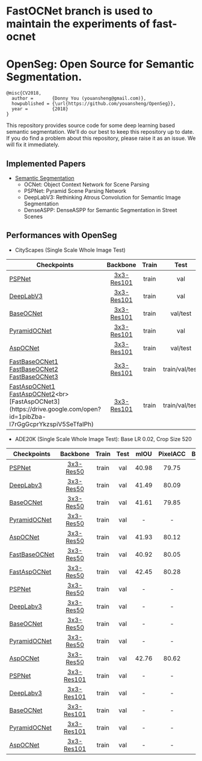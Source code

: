 # FastOCNet branch is used to maintain the experiments of fast-ocnet
# OpenSeg: Open Source for Semantic Segmentation.
```
@misc{CV2018,
  author =       {Donny You (youansheng@gmail.com)},
  howpublished = {\url{https://github.com/youansheng/OpenSeg}},
  year =         {2018}
}
```

This repository provides source code for some deep learning based semantic segmentation. We'll do our best to keep this repository up to date.  If you do find a problem about this repository, please raise it as an issue. We will fix it immediately.


## Implemented Papers

- [Semantic Segmentation](https://github.com/youansheng/OpenSeg/tree/master/methods)
    - OCNet: Object Context Network for Scene Parsing
    - PSPNet: Pyramid Scene Parsing Network
    - DeepLabV3: Rethinking Atrous Convolution for Semantic Image Segmentation
    - DenseASPP: DenseASPP for Semantic Segmentation in Street Scenes
    


## Performances with OpenSeg

- CityScapes (Single Scale Whole Image Test)

| Checkpoints | Backbone | Train | Test | mIOU | BS | Iters | Scripts |
|--------|:---------:|:------:|:------:|:------:|:------:|:------:|:------|
| [PSPNet](https://drive.google.com/open?id=1bjQ8c-h1IBQPgp7DDwXl-U3tBo1lW6wB) | [3x3-Res101](https://drive.google.com/open?id=1bUzCKazlh8ElGVYWlABBAb0b0uIqFgtR) | train | val | 78.13 | 8 | 4W | [PSPNet](https://github.com/youansheng/OpenSeg/blob/master/scripts/cityscape/run_fs_pspnet_cityscape_seg.sh) |
| [DeepLabV3](https://drive.google.com/open?id=15f--MUIMtiPHL8HyH_2A7EofJIPmA-oa) | [3x3-Res101](https://drive.google.com/open?id=1bUzCKazlh8ElGVYWlABBAb0b0uIqFgtR) | train | val | 79.15 | 8 | 4W | [DeepLabV3](https://github.com/youansheng/OpenSeg/blob/master/scripts/cityscape/run_fs_deeplabv3_cityscape_seg.sh) |
| [BaseOCNet](https://drive.google.com/open?id=13-z3PTLMxt2XdcQgP80nddkDS9Jz5SXI) | [3x3-Res101](https://drive.google.com/open?id=1bUzCKazlh8ElGVYWlABBAb0b0uIqFgtR) | train | val/test | 79.72/77.83 | 8 | 4W| [BaseOCNet](https://github.com/youansheng/OpenSeg/blob/master/scripts/cityscape/run_fs_baseocnet_cityscape_seg.sh) |
| [PyramidOCNet](https://drive.google.com/open?id=1oXiMpIxbcfoFC4xMZmhJ-c3yxpzRFcAS) | [3x3-Res101](https://drive.google.com/open?id=1bUzCKazlh8ElGVYWlABBAb0b0uIqFgtR) | train | val | 78.87 | 8 | 4W| [PyramidOCNet](https://github.com/youansheng/OpenSeg/blob/master/scripts/cityscape/run_fs_pyramidocnet_cityscape_seg.sh) |
| [AspOCNet](https://drive.google.com/open?id=1TyaDXOeGwP1yy55kYQJd2rQch3QxXzCr) | [3x3-Res101](https://drive.google.com/open?id=1bUzCKazlh8ElGVYWlABBAb0b0uIqFgtR) | train | val/test | 79.52/78.95 | 8 | 4W | [AspOCNet](https://github.com/youansheng/OpenSeg/blob/master/scripts/cityscape/run_fs_aspocnet_cityscape_seg.sh) |
| [FastBaseOCNet1](https://drive.google.com/open?id=1e_xe2rcPZ1YmeWCK-x6wbxNv1xU0zhb4)<br>[FastBaseOCNet2](https://drive.google.com/open?id=1d7nDj5cdxeMCiUdC4wd6E8-8mW2TvnGI)<br>[FastBaseOCNet3](https://drive.google.com/open?id=1nBmP7ZzoN8MgbHuPJonh0w23FOCcF9qk) | [3x3-Res101](https://drive.google.com/open?id=1bUzCKazlh8ElGVYWlABBAb0b0uIqFgtR) | train | train/val/test | 85.57/78.70/78.22<br>85.47/79.72/77.15<br>85.50/77.01/77.67 | 8 | 4W| [FastBaseOCNet](https://github.com/youansheng/OpenSeg/blob/master/scripts/cityscape/run_fs_fastbaseocnet_cityscape_seg.sh) |
| [FastAspOCNet1](https://drive.google.com/open?id=1vGNC0pUMhJaS_b0Xn2-p968iityGY2lu)<br>[FastAspOCNet2](https://drive.google.com/open?id=15ojuzRS9_xFzSsT5GOlJkn2YbibCA3J_)<br>[FastAspOCNet3](https://drive.google.com/open?id=1pibZba-l7rGgGcprYkzspiV5SeTfaIPh) | [3x3-Res101](https://drive.google.com/open?id=1bUzCKazlh8ElGVYWlABBAb0b0uIqFgtR) | train | train/val/test | 86.32/80.13/78.50<br>86.32/79.28/79.21<br>86.38/79.96/78.60 | 8 | 4W | [FastAspOCNet](https://github.com/youansheng/OpenSeg/blob/master/scripts/cityscape/run_fs_fastaspocnet_cityscape_seg.sh) |


- ADE20K (Single Scale Whole Image Test): Base LR 0.02, Crop Size 520

| Checkpoints | Backbone | Train | Test | mIOU | PixelACC | BatchSize | Iters | Scripts |
|--------|:---------:|:------:|:------:|:------:|:------:|:------:|:------:|:------|
| [PSPNet](https://drive.google.com/open?id=1Q6oYBpq9Y53z_CJz7Km9BaiSVJjcHP4h) | [3x3-Res50](https://drive.google.com/open?id=1zPQLFd9c1yHfkQn5CWBCcEKmjEEqxsWx) | train | val | 40.98 | 79.75 | 16 | 7.5W | [PSPNet](https://github.com/youansheng/OpenSeg/blob/master/scripts/ade20k/run_fs_res50_pspnet_ade20k_seg.sh) |
| [DeepLabv3](https://drive.google.com/open?id=1Q6oYBpq9Y53z_CJz7Km9BaiSVJjcHP4h) | [3x3-Res50](https://drive.google.com/open?id=1zPQLFd9c1yHfkQn5CWBCcEKmjEEqxsWx) | train | val | 41.49 | 80.09 | 16 | 7.5W | [DeepLabV3](https://github.com/youansheng/OpenSeg/blob/master/scripts/ade20k/run_fs_res50_deeplabv3_ade20k_seg.sh) |
| [BaseOCNet](https://drive.google.com/open?id=1Q6oYBpq9Y53z_CJz7Km9BaiSVJjcHP4h) | [3x3-Res50](https://drive.google.com/open?id=1zPQLFd9c1yHfkQn5CWBCcEKmjEEqxsWx) | train | val | 41.61 | 79.85 | 16 | 7.5W | [BaseOCNet](https://github.com/youansheng/OpenSeg/blob/master/scripts/ade20k/run_fs_res50_baseocnet_ade20k_seg.sh) |
| [PyramidOCNet](https://drive.google.com/open?id=1Q6oYBpq9Y53z_CJz7Km9BaiSVJjcHP4h) | [3x3-Res50](https://drive.google.com/open?id=1zPQLFd9c1yHfkQn5CWBCcEKmjEEqxsWx) | train | val | - | - | 16 | 7.5W | [PyramidOCNet](https://github.com/youansheng/OpenSeg/blob/master/scripts/ade20k/run_fs_res50_pyramidocnet_ade20k_seg.sh) |
| [AspOCNet](https://drive.google.com/open?id=1Q6oYBpq9Y53z_CJz7Km9BaiSVJjcHP4h) | [3x3-Res50](https://drive.google.com/open?id=1zPQLFd9c1yHfkQn5CWBCcEKmjEEqxsWx) | train | val | 41.93 | 80.12 | 16 | 7.5W | [AspOCNet](https://github.com/youansheng/OpenSeg/blob/master/scripts/ade20k/run_fs_res50_aspocnet_ade20k_seg.sh) |
| [FastBaseOCNet](https://drive.google.com/open?id=1Q6oYBpq9Y53z_CJz7Km9BaiSVJjcHP4h) | [3x3-Res50](https://drive.google.com/open?id=1zPQLFd9c1yHfkQn5CWBCcEKmjEEqxsWx) | train | val | 40.92 | 80.05 | 16 | 7.5W | [FastBaseOCNet](https://github.com/youansheng/OpenSeg/blob/master/scripts/ade20k/run_fs_res50_baseocnet_ade20k_seg.sh) |
| [FastAspOCNet](https://drive.google.com/open?id=1Q6oYBpq9Y53z_CJz7Km9BaiSVJjcHP4h) | [3x3-Res50](https://drive.google.com/open?id=1zPQLFd9c1yHfkQn5CWBCcEKmjEEqxsWx) | train | val | 42.45 | 80.28 | 16 | 7.5W | [FastAspOCNet](https://github.com/youansheng/OpenSeg/blob/master/scripts/ade20k/run_fs_res50_aspocnet_ade20k_seg.sh) |
| [PSPNet](https://drive.google.com/open?id=1Q6oYBpq9Y53z_CJz7Km9BaiSVJjcHP4h) | [3x3-Res50](https://drive.google.com/open?id=1zPQLFd9c1yHfkQn5CWBCcEKmjEEqxsWx) | train | val | - | - | 16 | 15W | [PSPNet](https://github.com/youansheng/OpenSeg/blob/master/scripts/ade20k/run_fs_res50_pspnet_ade20k_seg.sh) |
| [DeepLabv3](https://drive.google.com/open?id=1Q6oYBpq9Y53z_CJz7Km9BaiSVJjcHP4h) | [3x3-Res50](https://drive.google.com/open?id=1zPQLFd9c1yHfkQn5CWBCcEKmjEEqxsWx) | train | val | - | - | 16 | 15W | [DeepLabV3](https://github.com/youansheng/OpenSeg/blob/master/scripts/ade20k/run_fs_res50_deeplabv3_ade20k_seg.sh) |
| [BaseOCNet](https://drive.google.com/open?id=1Q6oYBpq9Y53z_CJz7Km9BaiSVJjcHP4h) | [3x3-Res50](https://drive.google.com/open?id=1zPQLFd9c1yHfkQn5CWBCcEKmjEEqxsWx) | train | val | - | - | 16 | 15W | [BaseOCNet](https://github.com/youansheng/OpenSeg/blob/master/scripts/ade20k/run_fs_res50_baseocnet_ade20k_seg.sh) |
| [PyramidOCNet](https://drive.google.com/open?id=1Q6oYBpq9Y53z_CJz7Km9BaiSVJjcHP4h) | [3x3-Res50](https://drive.google.com/open?id=1zPQLFd9c1yHfkQn5CWBCcEKmjEEqxsWx) | train | val | - | - | 16 | 15W | [PyramidOCNet](https://github.com/youansheng/OpenSeg/blob/master/scripts/ade20k/run_fs_res50_pyramidocnet_ade20k_seg.sh) |
| [AspOCNet](https://drive.google.com/open?id=1Q6oYBpq9Y53z_CJz7Km9BaiSVJjcHP4h) | [3x3-Res50](https://drive.google.com/open?id=1zPQLFd9c1yHfkQn5CWBCcEKmjEEqxsWx) | train | val | 42.76 | 80.62 | 16 | 15W | [AspOCNet](https://github.com/youansheng/OpenSeg/blob/master/scripts/ade20k/run_fs_res50_aspocnet_ade20k_seg.sh) |
| [PSPNet](https://drive.google.com/open?id=15C7hcNxzOB6hjRrWVfM-AYBPI4-u_w3m) | [3x3-Res101](https://drive.google.com/open?id=1bUzCKazlh8ElGVYWlABBAb0b0uIqFgtR) | train | val | - | - | 16 | 15W | [PSPNet](https://github.com/youansheng/OpenSeg/blob/master/scripts/ade20k/run_fs_res101_pspnet_ade20k_seg.sh) |
| [DeepLabv3](https://drive.google.com/open?id=1Q6oYBpq9Y53z_CJz7Km9BaiSVJjcHP4h) | [3x3-Res101](https://drive.google.com/open?id=1bUzCKazlh8ElGVYWlABBAb0b0uIqFgtR) | train | val | - | - | 16 | 15W | [DeepLabV3](https://github.com/youansheng/OpenSeg/blob/master/scripts/ade20k/run_fs_res101_deeplabv3_ade20k_seg.sh) |
| [BaseOCNet](https://drive.google.com/open?id=1s-5caZSXy-fL2RYH4-JY2WYBZbd5PTFp) | [3x3-Res101](https://drive.google.com/open?id=1bUzCKazlh8ElGVYWlABBAb0b0uIqFgtR) | train | val | - | - | 16 | 15W | [BaseOCNet](https://github.com/youansheng/OpenSeg/blob/master/scripts/ade20k/run_fs_res101_baseocnet_ade20k_seg.sh) |
| [PyramidOCNet](https://drive.google.com/open?id=1Q6oYBpq9Y53z_CJz7Km9BaiSVJjcHP4h) | [3x3-Res101](https://drive.google.com/open?id=1bUzCKazlh8ElGVYWlABBAb0b0uIqFgtR) | train | val | - | - | 16 | 15W | [PyramidOCNet](https://github.com/youansheng/OpenSeg/blob/master/scripts/ade20k/run_fs_res101_pyramidocnet_ade20k_seg.sh) |
| [AspOCNet](https://drive.google.com/open?id=1Q6oYBpq9Y53z_CJz7Km9BaiSVJjcHP4h) | [3x3-Res101](https://drive.google.com/open?id=1bUzCKazlh8ElGVYWlABBAb0b0uIqFgtR) | train | val | - | - | 16 | 15W | [AspOCNet](https://github.com/youansheng/OpenSeg/blob/master/scripts/ade20k/run_fs_res101_aspocnet_ade20k_seg.sh) |
